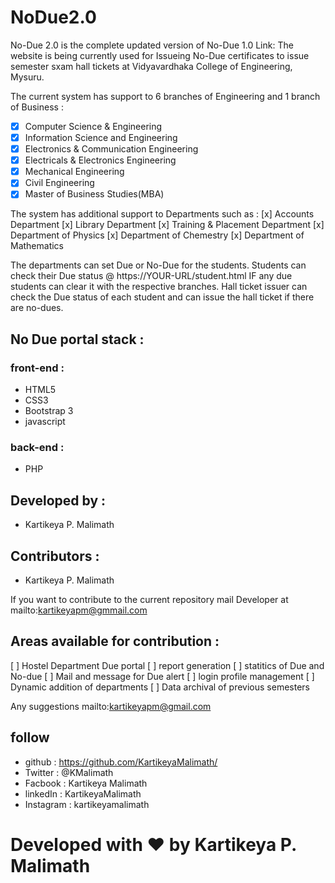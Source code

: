 # NoDue2.0
No-Due 2.0 is the complete updated version of No-Due 1.0 Link:
The website is being currently used for Issueing No-Due certificates to issue semester sxam hall tickets at Vidyavardhaka College of Engineering, Mysuru.

The current system has support to 6 branches of Engineering and 1 branch of Business :
  - [x] Computer Science & Engineering
  - [x] Information Science and Engineering
  - [x] Electronics & Communication Engineering
  - [x] Electricals & Electronics Engineering
  - [x] Mechanical Engineering
  - [x] Civil Engineering
  - [x] Master of Business Studies(MBA)
  
The system has additional support to Departments such as :
  [x] Accounts Department
  [x] Library Department
  [x] Training & Placement Department
  [x] Department of Physics
  [x] Department of Chemestry
  [x] Department of Mathematics

The departments can set Due or No-Due for the students. Students can check their Due status @ https://YOUR-URL/student.html IF any due students can clear it with the respective branches.
Hall ticket issuer can check the Due status of each student and can issue the hall ticket if there are no-dues.

## No Due portal stack : 
### front-end :
  * HTML5
  * CSS3
  * Bootstrap 3
  * javascript
### back-end :
  * PHP 
  
## Developed by :
  * Kartikeya P. Malimath
 
## Contributors : 
  * Kartikeya P. Malimath
  
If you want to contribute to the current repository mail Developer at mailto:kartikeyapm@gmmail.com

## Areas available for contribution : 
   [ ] Hostel Department Due portal
   [ ] report generation
   [ ] statitics of Due and No-due
   [ ] Mail and message for Due alert
   [ ] login profile management
   [ ] Dynamic addition of departments
   [ ] Data archival of previous semesters
 
Any suggestions mailto:kartikeyapm@gmail.com

## follow 
  * github : https://github.com/KartikeyaMalimath/
  * Twitter : @KMalimath
  * Facbook : Kartikeya Malimath
  * linkedIn : KartikeyaMalimath
  * Instagram : kartikeyamalimath

# Developed with ❤ by Kartikeya P. Malimath #
